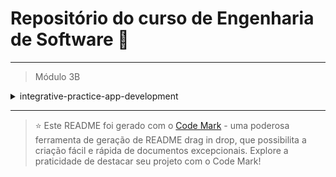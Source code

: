 
# Repositório do curso de Engenharia de Software 🚀
---

> Módulo 3B

<details>

<summary>integrative-practice-app-development</summary>

| Pasta  | Conteúdo                       |
| ------ | ------------------------------ |
| dia_01 | Design Thinking                |
| dia_02 | Ideação                        |
| dia_03 | Levantamento de Requisitos     |
| dia_04 | Kanban                         |
| dia_05 | Prototipagem                   |
| dia_06 | Flutter                        |
| dia_07 | Interface Gráfica              |
| dia_08 | Banco de Dados                 |
| dia_09 | REST                           |
| dia_10 | API G                          |
| dia_11 | Google Maps                    |
| dia_12 | Acelerômetros                  |
| dia_13 | Integração com Cloud Computing |
| dia_14 | Exceções em Flutter            |

</details>

--- 


> ⭐️ Este README foi gerado com o [Code Mark](https://codemark.com.br) - uma poderosa ferramenta de geração de README drag in drop, que possibilita a criação fácil e rápida de documentos excepcionais. Explore a praticidade de destacar seu projeto com o Code Mark!